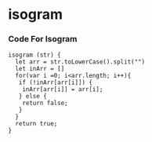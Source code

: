 # isogram

### Code For Isogram
```
isogram (str) {
  let arr = str.toLowerCase().split("")
  let inArr = []
  for(var i =0; i<arr.length; i++){
   if (!inArr[arr[i]]) {
    inArr[arr[i]] = arr[i];
   } else {
    return false;
   }
  }
  return true;
}
```
